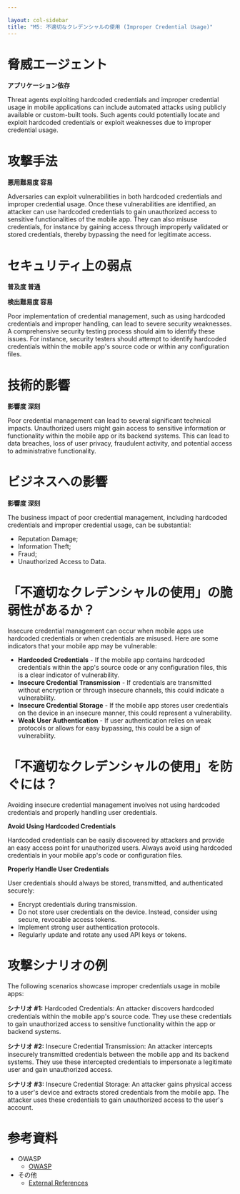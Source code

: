 ```yaml
---

layout: col-sidebar
title: "M5: 不適切なクレデンシャルの使用 (Improper Credential Usage)"
---
```


# 脅威エージェント

**アプリケーション依存**

Threat agents exploiting hardcoded credentials and improper credential usage in mobile applications can include automated attacks using publicly available or custom-built tools. Such agents could potentially locate and exploit hardcoded credentials or exploit weaknesses due to improper credential usage.

# 攻撃手法

**悪用難易度 容易**

Adversaries can exploit vulnerabilities in both hardcoded credentials and improper credential usage. Once these vulnerabilities are identified, an attacker can use hardcoded credentials to gain unauthorized access to sensitive functionalities of the mobile app. They can also misuse credentials, for instance by gaining access through improperly validated or stored credentials, thereby bypassing the need for legitimate access.

# セキュリティ上の弱点

**普及度 普通**

**検出難易度 容易**

Poor implementation of credential management, such as using hardcoded credentials and improper handling, can lead to severe security weaknesses. A comprehensive security testing process should aim to identify these issues. For instance, security testers should attempt to identify hardcoded credentials within the mobile app's source code or within any configuration files.

# 技術的影響

**影響度 深刻**

Poor credential management can lead to several significant technical impacts. Unauthorized users might gain access to sensitive information or functionality within the mobile app or its backend systems. This can lead to data breaches, loss of user privacy, fraudulent activity, and potential access to administrative functionality.

# ビジネスへの影響

**影響度 深刻**

The business impact of poor credential management, including hardcoded credentials and improper credential usage, can be substantial:

* Reputation Damage;
* Information Theft;
* Fraud;
* Unauthorized Access to Data.

# 「不適切なクレデンシャルの使用」の脆弱性があるか？

Insecure credential management can occur when mobile apps use hardcoded credentials or when credentials are misused. Here are some indicators that your mobile app may be vulnerable:

* **Hardcoded Credentials** - If the mobile app contains hardcoded credentials within the app's source code or any configuration files, this is a clear indicator of vulnerability.
* **Insecure Credential Transmission** - If credentials are transmitted without encryption or through insecure channels, this could indicate a vulnerability.
* **Insecure Credential Storage** - If the mobile app stores user credentials on the device in an insecure manner, this could represent a vulnerability.
* **Weak User Authentication** - If user authentication relies on weak protocols or allows for easy bypassing, this could be a sign of vulnerability.

# 「不適切なクレデンシャルの使用」を防ぐには？

Avoiding insecure credential management involves not using hardcoded credentials and properly handling user credentials.

**Avoid Using Hardcoded Credentials**

Hardcoded credentials can be easily discovered by attackers and provide an easy access point for unauthorized users. Always avoid using hardcoded credentials in your mobile app's code or configuration files.

**Properly Handle User Credentials**

User credentials should always be stored, transmitted, and authenticated securely:

* Encrypt credentials during transmission.
* Do not store user credentials on the device. Instead, consider using secure, revocable access tokens.
* Implement strong user authentication protocols.
* Regularly update and rotate any used API keys or tokens.

# 攻撃シナリオの例

The following scenarios showcase improper credentials usage in mobile apps:

**シナリオ #1:** Hardcoded Credentials: An attacker discovers hardcoded credentials within the mobile app's source code. They use these credentials to gain unauthorized access to sensitive functionality within the app or backend systems.

**シナリオ #2:** Insecure Credential Transmission: An attacker intercepts insecurely transmitted credentials between the mobile app and its backend systems. They use these intercepted credentials to impersonate a legitimate user and gain unauthorized access.

**シナリオ #3:** Insecure Credential Storage: An attacker gains physical access to a user's device and extracts stored credentials from the mobile app. The attacker uses these credentials to gain unauthorized access to the user's account.

# 参考資料

- OWASP
    - [OWASP](https://www.owasp.org/index.php/OWASP_Top_Ten)
- その他
    - [External References](http://cwe.mitre.org/)
